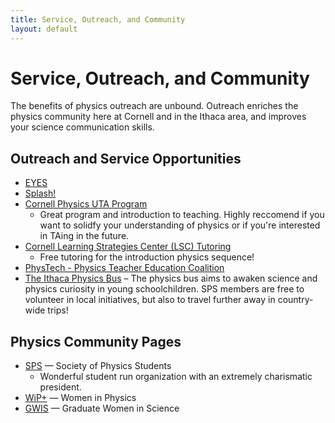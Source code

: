 ```yaml
---
title: Service, Outreach, and Community
layout: default
---
```

<link rel="stylesheet" href="/main.css">

# Service, Outreach, and Community

The benefits of physics outreach are unbound. Outreach enriches the physics community here at Cornell and in the Ithaca area, and improves your science communication skills.
## Outreach and Service Opportunities

- [EYES](https://sites.google.com/site/cornelleyes/)
- [Splash!](https://cornell.learningu.org)
- [Cornell Physics UTA Program](https://physics.cornell.edu/undergraduate-teaching-assistant-program)   
  - Great program and introduction to teaching. Highly reccomend if you want to solidfy your understanding of physics or if you're interested in TAing in the future.
- [Cornell Learning Strategies Center (LSC) Tutoring](https://lsc.cornell.edu)
  - Free tutoring for the introduction physics sequence!
- [PhysTech - Physics Teacher Education Coalition](http://phystec.physics.cornell.edu)
- [The Ithaca Physics Bus](https://freescienceworkshop.org/physicsbus/) – The physics bus aims to awaken science and physics curiosity in young schoolchildren. SPS members are free to volunteer in local initiatives, but also to travel further away in country-wide trips!

## Physics Community Pages

- [SPS](https://www.spscornell.org) — Society of Physics Students
  - Wonderful student run organization with an extremely charismatic president. 
- [WiP+](https://physics.cornell.edu/women-in-physics) — Women in Physics
- [GWIS](https://gwiscornell.wordpress.com) — Graduate Women in Science

